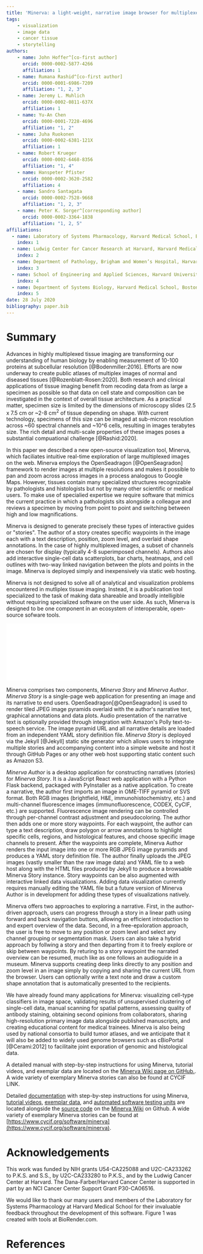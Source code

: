```yaml
---
title: 'Minerva: a light-weight, narrative image browser for multiplexed tissue images'
tags:
    - visualization
    - image data
    - cancer tissue
    - storytelling
authors:
    - name: John Hoffer^[co-first author]
      orcid: 0000-0002-5877-4266
      affiliation: 1
    - name: Rumana Rashid^[co-first author]
      orcid: 0000-0001-6986-7209
      affiliation: "1, 2, 3"
    - name: Jeremy L. Muhlich
      orcid: 0000-0002-0811-637X
      affiliation: 1
    - name: Yu-An Chen
      orcid: 0000-0001-7228-4696
      affiliation: "1, 2"
    - name: Juha Ruokonen
      orcid: 0000-0002-6381-121X
      affiliation: 1
    - name: Robert Krueger
      orcid: 0000-0002-6468-8356
      affiliation: "1, 4"
    - name: Hanspeter Pfister
      orcid: 0000-0002-3620-2582
      affiliation: 4
    - name: Sandro Santagata
      orcid: 0000-0002-7528-9668
      affiliation: "1, 2, 3"
    - name: Peter K. Sorger^[corresponding author]
      orcid: 0000-0002-3364-1838
      affiliation: "1, 2, 5"
affiliations:
  - name: Laboratory of Systems Pharmacology, Harvard Medical School, Boston, MA
    index: 1
  - name: Ludwig Center for Cancer Research at Harvard, Harvard Medical School, Boston, MA
    index: 2
  - name: Department of Pathology, Brigham and Women’s Hospital, Harvard Medical School, Boston, MA
    index: 3
  - name: School of Engineering and Applied Sciences, Harvard University, Cambridge, MA
    index: 4
  - name: Department of Systems Biology, Harvard Medical School, Boston, MA
    index: 5
date: 28 July 2020
bibliography: paper.bib
---
```


# Summary

Advances in highly multiplexed tissue imaging are transforming our understanding of human biology by enabling measurement of 10-100 proteins at subcellular resolution [@Bodenmiller:2016]. Efforts are now underway to create public atlases of multiplex images of normal and diseased tissues [@Rozenblatt-Rosen:2020]. Both research and clinical applications of tissue imaging benefit from recoding data from as large a specimen as possible so that data on cell state and composition can be investigated in the context of overall tissue architecture. As a practical matter, specimen size is limited by the dimensions of microscopy slides (2.5 x 7.5 cm or ~2-8 cm<sup>2</sup> of tissue depending on shape. With current technology, specimens of this size can be imaged at sub-micron resolution across ~60 spectral channels and ~10^6 cells, resulting in images terabytes size. The rich detail and multi-scale properties of these images poses a substantial compuational challenge [@Rashid:2020].

In this paper we described a new open-source visualization tool, Minerva, which faciliates intuitive real-time exploration of large multiplexed images on the web. Minerva employs the OpenSeadragon [@OpenSeagradon] framework to render images at multiple resolutions and makes it possible to pan and zoom across across images in a process analogous to Google Maps. However, tissues contain many specialized structures recognizable by pathologists and histologists but not by many other scientific or medical users. To make use of specialied expertise we require software that mimics the current practice in which a pathologists sits alongside a colleague and reviews a specimen by moving from point to point and switching between high and low magnifications.

Minerva is designed to generate precisely these types of interactive guides or "stories". The author of a story creates specific waypoints in the image each with a text description, position, zoom level, and overlaid shape annotations. In the case of highly multiplexed images, a subset of channels are chosen for display (typically 4-8 superimposed channels). Authors also add interactive single-cell data scatterplots, bar charts, heatmaps, and cell outlines with two-way linked navigation between the plots and points in the image. Minerva is deployed simply and inexpensively via static web hosting. 

Minerva is not designed to solve all of analytical and visualization problems encountered in mutliplex tissue imaging. Instead, it is a publication tool specialized to the task of making data shareable and broadly intelligible without requiring specialized software on the user side. As such, Minerva is designed to be one component in an ecosystem of interoperable, open-source sofware tools.

![Minerva Workflow.\label{fig:figure}](figure.pdf)

Minerva comprises two components, _Minerva Story_ and _Minerva Author_. _Minerva Story_ is a single-page web application for presenting an image and its narrative to end users. OpenSeadragon[@OpenSeagradon] is used to render tiled JPEG image pyramids overlaid with the author's narrative text, graphical annotations and data plots. Audio presentation of the narrative text is optionally provided through integration with Amazon's Polly text-to-speech service. The image pyramid URL and all narrative details are loaded from an independent YAML story definition file. _Minerva Story_ is deployed via the Jekyll [@Jekyll] static site generator which allows users to integrate multiple stories and accompanying content into a simple website and host it through GitHub Pages or any other web host supporting static content such as Amazon S3.

_Minerva Author_ is a desktop application for constructing narratives (stories) for _Minerva Story_. It is a JavaScript React web application with a Python Flask backend, packaged with PyInstaller as a native application. To create a narrative, the author first imports an image in OME-TIFF pyramid or SVS format. Both RGB images (brightfield, H&E, immunohistochemistry, etc.) and multi-channel fluorescence images (immunofluorescence, CODEX, CyCIF, etc.) are supported. Fluorescence image rendering can be controlled through per-channel contrast adjustment and pseudocoloring. The author then adds one or more story waypoints. For each waypoint, the author can type a text description, draw polygon or arrow annotations to highlight specific cells, regions, and histological features, and choose specific image channels to present. After the waypoints are complete, Minerva Author renders the input image into one or more RGB JPEG image pyramids and produces a YAML story definition file. The author finally uploads the JPEG images (vastly smaller than the raw image data) and YAML file to a web host along with the HTML files produced by Jekyll to produce a browsable Minerva Story instance. Story waypoints can be also augmented with interactive linked data visualizations. Adding data visualization currently requires manually editing the YAML file but a future version of Minerva Author is in development for adding these types of visualizations natively.

Minerva offers two approaches to exploring a narrative. First, in the author-driven approach, users can progress through a story in a linear path using forward and back navigation buttons, allowing an efficient introduction to and expert overview of the data. Second, in a free-epxloration approach, the user is free to move to any position or zoom level and select any channel grouping or segmentation mask. Users can also take a hybrid approach by follwing a story and then departing from it to freely explore or skip between waypoints. By returing to a story waypoint the narrated overview can be resumed, much like as one follows an audioguide in a museum. Minerva supports creating deep links directly to any position and zoom level in an image simply by copying and sharing the current URL from the browser. Users can optionally write a text note and draw a custom shape annotation that is automatically presented to the recipients.

We have already found many applications for Minerva: visualizing cell-type classifiers in image space, validating results of unsupervised clustering of single-cell data, manual scanning for spatial patterns, assessing quality of antibody staining, obtaining second opinions from collaborators, sharing high-resolution primary image data alongside published manuscripts, and creating educational content for medical trainees. Minerva is also being used by national consortia to build tumor atlases, and we anticipate that it will also be added to widely used genome browsers such as cBioPortal [@Cerami:2012] to facilitaite joint exporation of genomic and histological data.

A detailed manual with step-by-step instructions for using Minerva, tutorial videos, and exemplar data are located on the [Minerva Wiki page on GitHub.](https://github.com/labsyspharm/minerva-story/wiki). A wide variety of exemplary Minerva stories can also be found at CYCIF LINK. 

Detailed [documentation](https://github.com/labsyspharm/minerva-story/wiki) with step-by-step instructions for using Minerva, [tutorial videos](https://github.com/labsyspharm/minerva-story/wiki/Tutorial-Videos), [exemplar data](https://github.com/labsyspharm/minerva-story/wiki/Example-Dataset), and [automated software testing units](https://github.com/labsyspharm/minerva-story/wiki/For-Developers) are located alongside the [source code](https://github.com/labsyspharm/minerva-story) on the [Minerva Wiki](https://github.com/labsyspharm/minerva-story/wiki) on Github. A wide variety of exemplary Minerva stories can be found at [https://www.cycif.org/software/minerva](https://www.cycif.org/software/minerva). 


# Acknowledgements

This work was funded by NIH grants U54-CA225088 and U2C-CA233262 to P.K.S. and S.S., by U2C-CA233280 to P.K.S., and by the Ludwig Cancer Center at Harvard. The Dana-Farber/Harvard Cancer Center is supported in part by an NCI Cancer Center Support Grant P30-CA06516.

We would like to thank our many users and members of the Laboratory for Systems Pharmacology at Harvard Medical School for their invaluable feedback throughout the development of this software. Figure 1 was created with tools at BioRender.com.


# References
